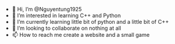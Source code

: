 - 👋 Hi, I’m @Nguyentung1925
- 👀 I’m interested in  learning C++ and Python
- 🌱 I’m currently learning little bit of python and a little bit of C++
- 💞️ I’m looking to collaborate on nothing at all
- 📫 How to reach me create a website and a small game


<!---
Nguyentung1925/Nguyentung1925 is a ✨ special ✨ repository because its `README.md` (this file) appears on your GitHub profile.
You can click the Preview link to take a look at your changes.
--->
